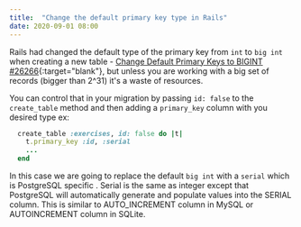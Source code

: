 ```yaml
---
title:  "Change the default primary key type in Rails"
date: 2020-09-01 08:00
---
```


Rails had changed the default type of the primary key from `int` to `big int` when creating a new table - [Change Default Primary Keys to BIGINT #26266](https://github.com/rails/rails/pull/26266){:target="blank"}, but unless you are working with a big set of records (bigger than 2^31) it's a waste of resources.

You can control that in your migration by passing `id: false` to the `create_table` method and then adding a `primary_key` column with you desired type ex:

```ruby
  create_table :exercises, id: false do |t|
    t.primary_key :id, :serial
    ...
  end
```

In this case we are going to replace the default `big int` with a `serial` which is PostgreSQL specific . Serial is the same as integer except that PostgreSQL will automatically generate and populate values into the SERIAL column. This is similar to AUTO_INCREMENT column in MySQL or AUTOINCREMENT column in SQLite.

